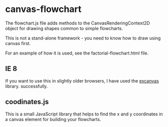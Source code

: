 canvas-flowchart
================

The flowchart.js file adds methods to the CanvasRenderingContext2D object for drawing shapes common to simple flowcharts.

This is not a stand-alone framework - you need to know how to draw using canvas first.

For an example of how it is used, see the factorial-flowchart.html file.

IE 8
----

If you want to use this in slightly older browsers, I have used the [excanvas](https://github.com/yinso/excanvas/blob/master/excanvas.js) library. successfully.

coodinates.js
-------------

This is a small JavaScript library that helps to find the x and y coordinates in a canvas element for building your flowcharts.